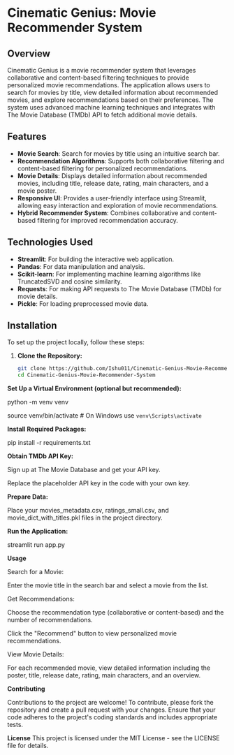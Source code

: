 
# Cinematic Genius: Movie Recommender System

## Overview

Cinematic Genius is a movie recommender system that leverages collaborative and content-based filtering techniques to provide personalized movie recommendations. The application allows users to search for movies by title, view detailed information about recommended movies, and explore recommendations based on their preferences. The system uses advanced machine learning techniques and integrates with The Movie Database (TMDb) API to fetch additional movie details.

## Features

- **Movie Search**: Search for movies by title using an intuitive search bar.
- **Recommendation Algorithms**: Supports both collaborative filtering and content-based filtering for personalized recommendations.
- **Movie Details**: Displays detailed information about recommended movies, including title, release date, rating, main characters, and a movie poster.
- **Responsive UI**: Provides a user-friendly interface using Streamlit, allowing easy interaction and exploration of movie recommendations.
- **Hybrid Recommender System**: Combines collaborative and content-based filtering for improved recommendation accuracy.

## Technologies Used

- **Streamlit**: For building the interactive web application.
- **Pandas**: For data manipulation and analysis.
- **Scikit-learn**: For implementing machine learning algorithms like TruncatedSVD and cosine similarity.
- **Requests**: For making API requests to The Movie Database (TMDb) for movie details.
- **Pickle**: For loading preprocessed movie data.

## Installation

To set up the project locally, follow these steps:

1. **Clone the Repository:**

   ```bash
   git clone https://github.com/Ishu011/Cinematic-Genius-Movie-Recommender-System.git
   cd Cinematic-Genius-Movie-Recommender-System


  **Set Up a Virtual Environment (optional but recommended):**

python -m venv venv

source venv/bin/activate  # On Windows use `venv\Scripts\activate`

**Install Required Packages:**


pip install -r requirements.txt

**Obtain TMDb API Key:**

Sign up at The Movie Database and get your API key.

Replace the placeholder API key in the code with your own key.

**Prepare Data:**

Place your movies_metadata.csv, ratings_small.csv, and movie_dict_with_titles.pkl files in the project directory.

**Run the Application:**


streamlit run app.py

**Usage**

Search for a Movie:

Enter the movie title in the search bar and select a movie from the list.

Get Recommendations:

Choose the recommendation type (collaborative or content-based) and the number of recommendations.

Click the "Recommend" button to view personalized movie recommendations.

View Movie Details:

For each recommended movie, view detailed information including the poster, title, release date, rating, main characters, and an overview.

**Contributing**

Contributions to the project are welcome! To contribute, please fork the repository and create a pull request with your changes. Ensure that your code adheres to the project's coding standards and includes appropriate tests.

**License**
This project is licensed under the MIT License - see the LICENSE file for details.

